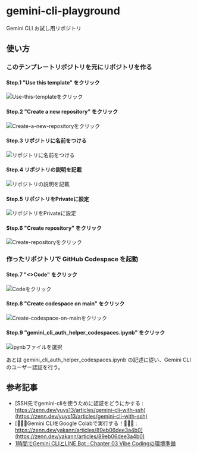 # gemini-cli-playground

Gemini CLI お試し用リポジトリ

## 使い方

### このテンプレートリポジトリを元にリポジトリを作る

#### Step.1 "Use this template" をクリック

![Use-this-templateをクリック](./image/template_repository/Step1_Use-this-templateをクリック.png)

#### Step.2 "Create a new repository" をクリック

![Create-a-new-repositoryをクリック](./image/template_repository/Step2_Create-a-new-repositoryをクリック.png)

#### Step.3 リポジトリに名前をつける

![リポジトリに名前をつける](./image/template_repository/Step3_リポジトリに名前をつける.png)

#### Step.4 リポジトリの説明を記載

![リポジトリの説明を記載](./image/template_repository/Step4_リポジトリの説明を記載.png)

#### Step.5 リポジトリをPrivateに設定

![リポジトリをPrivateに設定](./image/template_repository/Step5_リポジトリをPrivateに設定.png)

#### Step.6 "Create repository" をクリック

![Create-repositoryをクリック](./image/template_repository/Step6_Create-repositoryをクリック.png)

### 作ったリポジトリで GitHub Codespace を起動

#### Step.7 "<>Code" をクリック

![Codeをクリック](./image/template_repository/Step7_Codeをクリック.png)

#### Step.8 "Create codespace on main" をクリック

![Create-codespace-on-mainをクリック](./image/template_repository/Step8_Create-codespace-on-mainをクリック.png)

#### Step.9 "gemini_cli_auth_helper_codespaces.ipynb" をクリック

![ipynbファイルを選択](./image/template_repository/Step9_gemini_cli_auth_helper_codespaces-ipynbをクリック.webp)

あとは gemini_cli_auth_helper_codespaces.ipynb の記述に従い、Gemini CLIのユーザー認証を行う。

## 参考記事

- [SSH先でgemini-cliを使うために認証をどうにかする : https://zenn.dev/yuys13/articles/gemini-cli-with-ssh](https://zenn.dev/yuys13/articles/gemini-cli-with-ssh)
- [🚀🚀🚀Gemini CLIをGoogle Colabで実行する！🚀🚀🚀 : https://zenn.dev/yakann/articles/89eb06dee3a4b0](https://zenn.dev/yakann/articles/89eb06dee3a4b0)
- [1時間でGemini CLIとLINE Bot : Chapter 03 Vibe Codingの環境準備](https://zenn.dev/n0bisuke/books/geminicli-linebot/viewer/1-1_setup)
